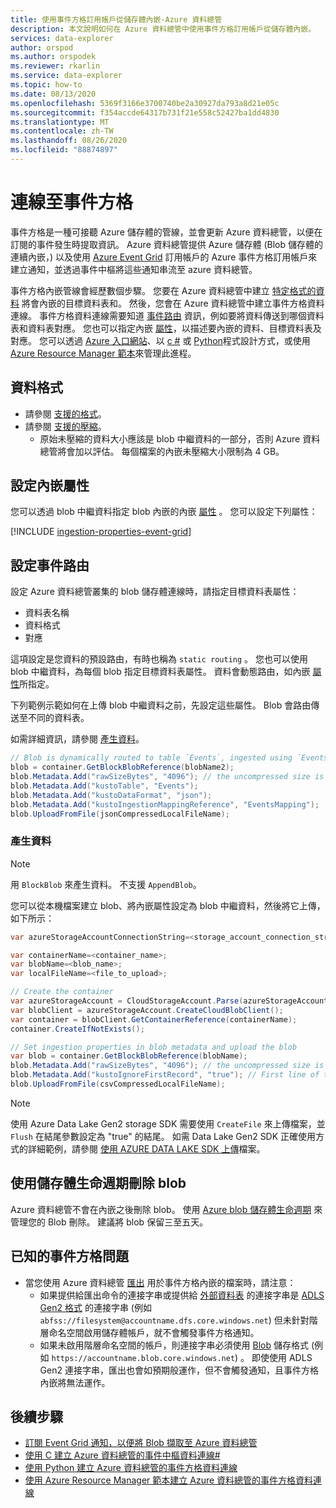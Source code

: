 ```yaml
---
title: 使用事件方格訂用帳戶從儲存體內嵌-Azure 資料總管
description: 本文說明如何在 Azure 資料總管中使用事件方格訂用帳戶從儲存體內嵌。
services: data-explorer
author: orspod
ms.author: orspodek
ms.reviewer: rkarlin
ms.service: data-explorer
ms.topic: how-to
ms.date: 08/13/2020
ms.openlocfilehash: 5369f3166e3700740be2a30927da793a8d21e05c
ms.sourcegitcommit: f354accde64317b731f21e558c52427ba1dd4830
ms.translationtype: MT
ms.contentlocale: zh-TW
ms.lasthandoff: 08/26/2020
ms.locfileid: "88874897"
---
```

# <a name="connect-to-event-grid"></a>連線至事件方格

事件方格是一種可接聽 Azure 儲存體的管線，並會更新 Azure 資料總管，以便在訂閱的事件發生時提取資訊。 Azure 資料總管提供 Azure 儲存體 (Blob 儲存體的連續內嵌，) 以及使用 [Azure Event Grid](/azure/event-grid/overview) 訂用帳戶的 Azure 事件方格訂用帳戶來建立通知，並透過事件中樞將這些通知串流至 azure 資料總管。

事件方格內嵌管線會經歷數個步驟。 您要在 Azure 資料總管中建立 [特定格式的資料](#data-format) 將會內嵌的目標資料表和。 然後，您會在 Azure 資料總管中建立事件方格資料連線。 事件方格資料連線需要知道 [事件路由](#set-events-routing) 資訊，例如要將資料傳送到哪個資料表和資料表對應。 您也可以指定內嵌 [屬性](#set-ingestion-properties)，以描述要內嵌的資料、目標資料表及對應。 您可以透過 [Azure 入口網站](ingest-data-event-grid.md)、以 [c #](data-connection-event-grid-csharp.md) 或 [Python](data-connection-event-grid-python.md)程式設計方式，或使用 [Azure Resource Manager 範本](data-connection-event-grid-resource-manager.md)來管理此進程。

## <a name="data-format"></a>資料格式

* 請參閱 [支援的格式](ingestion-supported-formats.md)。
* 請參閱 [支援的壓縮](ingestion-supported-formats.md#supported-data-compression-formats)。
  * 原始未壓縮的資料大小應該是 blob 中繼資料的一部分，否則 Azure 資料總管將會加以評估。  每個檔案的內嵌未壓縮大小限制為 4 GB。
 
## <a name="set-ingestion-properties"></a>設定內嵌屬性

您可以透過 blob 中繼資料指定 blob 內嵌的內嵌 [屬性](ingestion-properties.md) 。
您可以設定下列屬性：

[!INCLUDE [ingestion-properties-event-grid](includes/ingestion-properties-event-grid.md)]

## <a name="set-events-routing"></a>設定事件路由

設定 Azure 資料總管叢集的 blob 儲存體連線時，請指定目標資料表屬性：
* 資料表名稱
* 資料格式
* 對應

這項設定是您資料的預設路由，有時也稱為 `static routing` 。
您也可以使用 blob 中繼資料，為每個 blob 指定目標資料表屬性。 資料會動態路由，如內嵌 [屬性](#set-ingestion-properties)所指定。

下列範例示範如何在上傳 blob 中繼資料之前，先設定這些屬性。 Blob 會路由傳送至不同的資料表。

如需詳細資訊，請參閱 [產生資料](#generate-data)。

```csharp
// Blob is dynamically routed to table `Events`, ingested using `EventsMapping` data mapping
blob = container.GetBlockBlobReference(blobName2);
blob.Metadata.Add("rawSizeBytes", "4096‬"); // the uncompressed size is 4096 bytes
blob.Metadata.Add("kustoTable", "Events");
blob.Metadata.Add("kustoDataFormat", "json");
blob.Metadata.Add("kustoIngestionMappingReference", "EventsMapping");
blob.UploadFromFile(jsonCompressedLocalFileName);
```

### <a name="generate-data"></a>產生資料

> [!NOTE]
> 用 `BlockBlob` 來產生資料。 不支援 `AppendBlob`。

您可以從本機檔案建立 blob、將內嵌屬性設定為 blob 中繼資料，然後將它上傳，如下所示：

 ```csharp
 var azureStorageAccountConnectionString=<storage_account_connection_string>;

var containerName=<container_name>;
var blobName=<blob_name>;
var localFileName=<file_to_upload>;

// Create the container
var azureStorageAccount = CloudStorageAccount.Parse(azureStorageAccountConnectionString);
var blobClient = azureStorageAccount.CreateCloudBlobClient();
var container = blobClient.GetContainerReference(containerName);
container.CreateIfNotExists();

// Set ingestion properties in blob metadata and upload the blob
var blob = container.GetBlockBlobReference(blobName);
blob.Metadata.Add("rawSizeBytes", "4096‬"); // the uncompressed size is 4096 bytes
blob.Metadata.Add("kustoIgnoreFirstRecord", "true"); // First line of this csv file are headers
blob.UploadFromFile(csvCompressedLocalFileName);
```

> [!NOTE]
> 使用 Azure Data Lake Gen2 storage SDK 需要使用 `CreateFile` 來上傳檔案，並 `Flush` 在結尾參數設定為 "true" 的結尾。
> 如需 Data Lake Gen2 SDK 正確使用方式的詳細範例，請參閱 [使用 AZURE DATA LAKE SDK 上傳](data-connection-event-grid-csharp.md#upload-file-using-azure-data-lake-sdk)檔案。

## <a name="delete-blobs-using-storage-lifecycle"></a>使用儲存體生命週期刪除 blob

Azure 資料總管不會在內嵌之後刪除 blob。 使用 [Azure blob 儲存體生命週期](/azure/storage/blobs/storage-lifecycle-management-concepts?tabs=azure-portal) 來管理您的 Blob 刪除。 建議將 blob 保留三至五天。

## <a name="known-event-grid-issues"></a>已知的事件方格問題

* 當您使用 Azure 資料總管 [匯出](kusto/management/data-export/export-data-to-storage.md) 用於事件方格內嵌的檔案時，請注意： 
    * 如果提供給匯出命令的連接字串或提供給 [外部資料表](kusto/management/data-export/export-data-to-an-external-table.md) 的連接字串是 [ADLS Gen2 格式](kusto/api/connection-strings/storage.md#azure-data-lake-store) 的連接字串 (例如 `abfss://filesystem@accountname.dfs.core.windows.net`) 但未針對階層命名空間啟用儲存體帳戶，就不會觸發事件方格通知。 
    * 如果未啟用階層命名空間的帳戶，則連接字串必須使用 [Blob](kusto/api/connection-strings/storage.md#azure-storage-blob) 儲存格式 (例如 `https://accountname.blob.core.windows.net`) 。 即使使用 ADLS Gen2 連接字串，匯出也會如預期般運作，但不會觸發通知，且事件方格內嵌將無法運作。

## <a name="next-steps"></a>後續步驟

* [訂閱 Event Grid 通知，以便將 Blob 擷取至 Azure 資料總管](ingest-data-event-grid.md)
* [使用 C 建立 Azure 資料總管的事件中樞資料連線#](data-connection-event-hub-csharp.md)
* [使用 Python 建立 Azure 資料總管的事件方格資料連線](data-connection-event-grid-python.md)
* [使用 Azure Resource Manager 範本建立 Azure 資料總管的事件方格資料連線](data-connection-event-grid-resource-manager.md)
